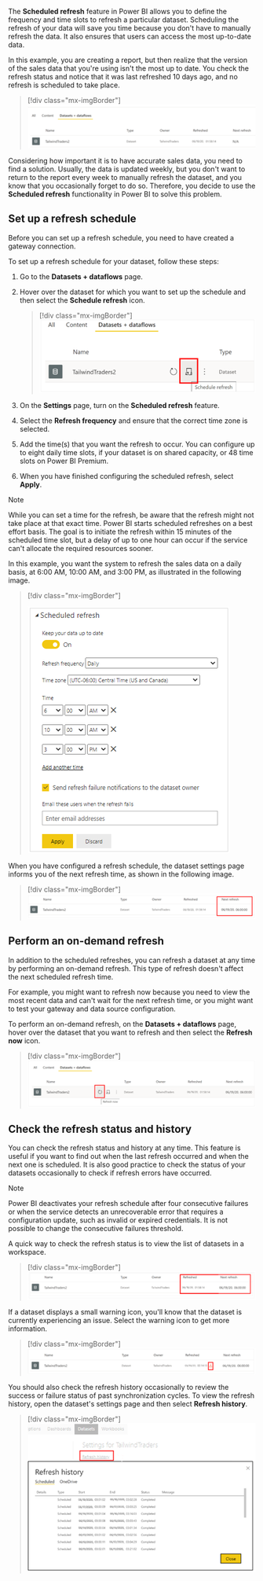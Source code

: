 The **Scheduled refresh** feature in Power BI allows you to define the frequency and time slots to refresh a particular dataset. Scheduling the refresh of your data will save you time because you don't have to manually refresh the data. It also ensures that users can access the most up-to-date data.

In this example, you are creating a report, but then realize that the version of the sales data that you're using isn't the most up to date. You check the refresh status and notice that it was last refreshed 10 days ago, and no refresh is scheduled to take place.

> [!div class="mx-imgBorder"]
> [![View dataset last refresh time](../media/5-view-dataset-last-refresh-time-ss.png)](../media/5-view-dataset-last-refresh-time-ss.png#lightbox)

Considering how important it is to have accurate sales data, you need to find a solution. Usually, the data is updated weekly, but you don't want to return to the report every week to manually refresh the dataset, and you know that you occasionally forget to do so. Therefore, you decide to use the **Scheduled refresh** functionality in Power BI to solve this problem.

## Set up a refresh schedule

Before you can set up a refresh schedule, you need to have created a gateway connection.

To set up a refresh schedule for your dataset, follow these steps: 

1. Go to the **Datasets + dataflows** page. 

2. Hover over the dataset for which you want to set up the schedule and then select the **Schedule refresh** icon.

   > [!div class="mx-imgBorder"]
   > [![Select schedule refresh option](../media/5-select-schedule-refresh-option-ssm.png)](../media/5-select-schedule-refresh-option-ssm.png#lightbox)

3. On the **Settings** page, turn on the **Scheduled refresh** feature. 

4. Select the **Refresh frequency** and ensure that the correct time zone is selected.

5. Add the time(s) that you want the refresh to occur. You can configure up to eight daily time slots, if your dataset is on shared capacity, or 48 time slots on Power BI Premium. 

6. When you have finished configuring the scheduled refresh, select **Apply**.

> [!NOTE]
> While you can set a time for the refresh, be aware that the refresh might not take place at that exact time. Power BI starts scheduled refreshes on a best effort basis. The goal is to initiate the refresh within 15 minutes of the scheduled time slot, but a delay of up to one hour can occur if the service can't allocate the required resources sooner.

In this example, you want the system to refresh the sales data on a daily basis, at 6:00 AM, 10:00 AM, and 3:00 PM, as illustrated in the following image.

> [!div class="mx-imgBorder"]
> 
> [![Select schedule refresh settings](../media/5-select-schedule-refresh-settings-ss.png)](../media/5-select-schedule-refresh-settings-ss.png#lightbox)

When you have configured a refresh schedule, the dataset settings page informs you of the next refresh time, as shown in the following image.

> [!div class="mx-imgBorder"]
> [![View refresh time](../media/5-view-dataset-next-refresh-time-ssm.png)](../media/5-view-dataset-next-refresh-time-ssm.png#lightbox)

## Perform an on-demand refresh

In addition to the scheduled refreshes, you can refresh a dataset at any time by performing an on-demand refresh. This type of refresh doesn't affect the next scheduled refresh time.

For example, you might want to refresh now because you need to view the most recent data and can't wait for the next refresh time, or you might want to test your gateway and data source configuration.

To perform an on-demand refresh, on the **Datasets + dataflows** page, hover over the dataset that you want to refresh and then select the **Refresh now** icon.

> [!div class="mx-imgBorder"]
> [![Select refresh now option](../media/5-select-refresh-now-option-ss.png)](../media/5-select-refresh-now-option-ss.png#lightbox)

## Check the refresh status and history

You can check the refresh status and history at any time. This feature is useful if you want to find out when the last refresh occurred and when the next one is scheduled. It is also good practice to check the status of your datasets occasionally to check if refresh errors have occurred.

> [!NOTE]
> Power BI deactivates your refresh schedule after four consecutive failures or when the service detects an unrecoverable error that requires a configuration update, such as invalid or expired credentials. It is not possible to change the consecutive failures threshold.

A quick way to check the refresh status is to view the list of datasets in a workspace.

> [!div class="mx-imgBorder"]
> [![View dataset next refresh time](../media/5-view-dataset-next-refresh-time-2-ssm.png)](../media/5-view-dataset-next-refresh-time-2-ssm.png#lightbox)

If a dataset displays a small warning icon, you'll know that the dataset is currently experiencing an issue. Select the warning icon to get more information.

> [!div class="mx-imgBorder"]
> [![View refresh error message](../media/5-refresh-error-message-ssm.png)](../media/5-refresh-error-message-ssm.png#lightbox)

You should also check the refresh history occasionally to review the success or failure status of past synchronization cycles. To view the refresh history, open the dataset's settings page and then select **Refresh history**.

> [!div class="mx-imgBorder"]
> [![Check refresh history](../media/5-check-refresh-history-ssm.png)](../media/5-check-refresh-history-ssm.png#lightbox)


